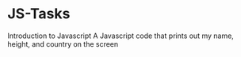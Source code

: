 # JS-Tasks
Introduction to Javascript
A Javascript code that prints out my name, height, and country on the screen
